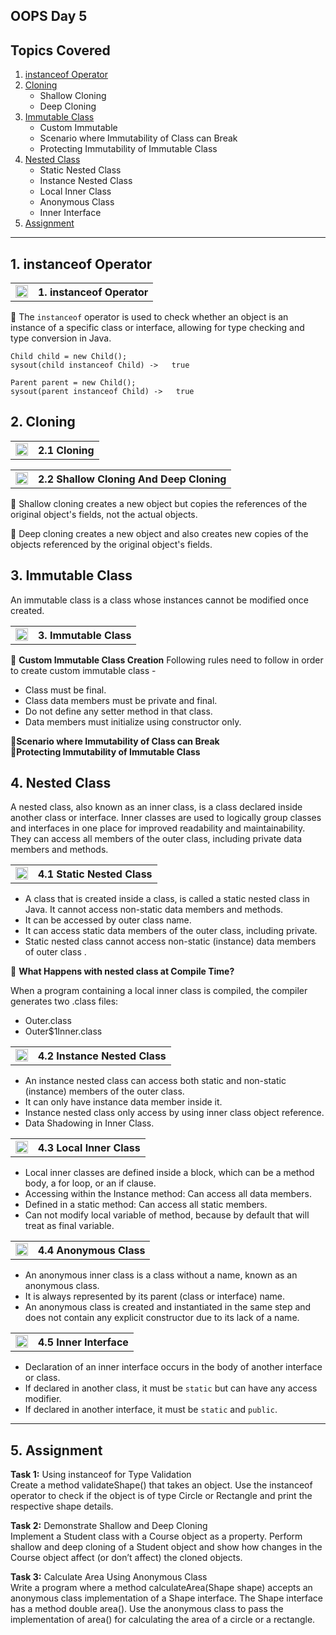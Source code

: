 
## OOPS Day 5

**Topics Covered**
--------------
1. [instanceof Operator](#1-instanceof-operator)
2. [Cloning](#2-cloning)
    - Shallow Cloning
    - Deep Cloning
3. [Immutable Class](#3-immutable-class)
    - Custom Immutable
    - Scenario where Immutability of Class can Break
    - Protecting Immutability of Immutable Class
4. [Nested Class](#4-nested-class)
    - Static Nested Class
    - Instance Nested Class
    - Local Inner Class
    - Anonymous Class
    - Inner Interface
5. [Assignment](#5-assignment)
--------------

## 1. instanceof Operator

<table>
    <tr>
        <td><a href="https://youtu.be/oSAoQZyTO-Y">
             <img src="https://github.com/user-attachments/assets/393a6073-ba6a-48dd-972b-9e9b8d908e45" alt="yt" width="20" height="20">
        </a></td>
        <th align="left">1. instanceof Operator</th>
    </tr>
</table>

🔵 The `instanceof` operator is used to check whether an object is an instance of a specific class or interface, allowing for type checking and type conversion in Java.    

`Child child = new Child();`     
`sysout(child instanceof Child) ->   true`     
   
`Parent parent = new Child();`    
`sysout(parent instanceof Child) ->   true`   

## 2. Cloning

<table>
    <tr>
        <td><a href="https://youtu.be/WJgZbXBksZM">
             <img src="https://github.com/user-attachments/assets/393a6073-ba6a-48dd-972b-9e9b8d908e45" alt="yt" width="20" height="20">
        </a></td>
        <th align="left">2.1 Cloning</th>
    </tr>
</table>


<table>
    <tr>
        <td><a href="https://youtu.be/link-to-deep-cloning-video">
             <img src="https://github.com/user-attachments/assets/393a6073-ba6a-48dd-972b-9e9b8d908e4" alt="yt" width="20" height="20">
        </a></td>
        <th align="left">2.2 Shallow Cloning And Deep Cloning</th>
    </tr>
</table>

🔵 Shallow cloning creates a new object but copies the references of the original object's fields, not the actual objects.

🔵 Deep cloning creates a new object and also creates new copies of the objects referenced by the original object's fields.

## 3. Immutable Class
An immutable class is a class whose instances cannot be modified once created.
<table>
    <tr>
        <td><a href="https://youtu.be/link-to-custom-immutable-video">
            <img src="https://github.com/user-attachments/assets/393a6073-ba6a-48dd-972b-9e9b8d908e4" alt="yt" width="20" height="20">
        </a></td>
        <th align="left">3. Immutable Class</th>
    </tr>
</table>

🔵 **Custom Immutable Class Creation**
Following rules need to follow in order to create custom immutable class -              
 * Class must be final.     
 * Class data members must be private and final.    
 * Do not define any setter method in that class.   
 * Data members must initialize using constructor only.    

🔵**Scenario where Immutability of Class can Break**   
🔵**Protecting Immutability of Immutable Class**   


## 4. Nested Class
A nested class, also known as an inner class, is a class declared inside another class or interface. Inner classes are used to logically group classes and interfaces in one place for improved readability and maintainability. They can access all members of the outer class, including private data members and methods.

<table>
    <tr>
        <td><a href="https://youtu.be/link-to-static-nested-class-video">
            <img src="https://github.com/user-attachments/assets/393a6073-ba6a-48dd-972b-9e9b8d908e4" alt="yt" width="20" height="20">
        </a></td>
        <th align="left">4.1 Static Nested Class</th>
    </tr>
</table>

- A class that is created inside a class, is called a static nested class in Java. It cannot access non-static data members and methods. 
- It can be accessed by outer class name.
- It can access static data members of the outer class, including private.
- Static nested class cannot access non-static (instance) data members of outer class .

🔵 **What Happens with nested class at Compile Time?**

When a program containing a local inner class is compiled, the compiler generates two .class files:

- Outer.class
- Outer$1Inner.class

<table>
    <tr>
        <td><a href="https://youtu.be/link-to-instance-nested-class-video">
             <img src="https://github.com/user-attachments/assets/393a6073-ba6a-48dd-972b-9e9b8d908e4" alt="yt" width="20" height="20">
        </a></td>
        <th align="left">4.2 Instance Nested Class</th>
    </tr>
</table>

- An instance nested class can access both static and non-static (instance) members of the outer class.    
- It can only have instance data member inside it.     
- Instance nested class only access by using inner class object reference.     
- Data Shadowing in Inner Class.    

<table>
    <tr>
        <td><a href="https://youtu.be/link-to-local-inner-class-video">
             <img src="https://github.com/user-attachments/assets/393a6073-ba6a-48dd-972b-9e9b8d908e4" alt="yt" width="20" height="20">
        </a></td>
        <th align="left">4.3 Local Inner Class</th>
    </tr>
</table>

- Local inner classes are defined inside a block, which can be a method body, a for loop, or an if clause. 
- Accessing within the Instance method: Can access all data members.    
- Defined in a static method: Can access all static members.    
- Can not modify local variable of method, because by default that will treat as final variable.    

<table>
    <tr>
        <td><a href="https://youtu.be/link-to-anonymous-class-video">
             <img src="https://github.com/user-attachments/assets/393a6073-ba6a-48dd-972b-9e9b8d908e4" alt="yt" width="20" height="20">
        </a></td>
        <th align="left">4.4 Anonymous Class</th>
    </tr>
</table>

- An anonymous inner class is a class without a name, known as an anonymous class. 
- It is always represented by its parent (class or interface) name. 
- An anonymous class is created and instantiated in the same step and does not contain any explicit constructor due to its lack of a name.

<table>
    <tr>
        <td><a href="https://youtu.be/link-to-anonymous-class-video">
             <img src="https://github.com/user-attachments/assets/393a6073-ba6a-48dd-972b-9e9b8d908e4" alt="yt" width="20" height="20">
        </a></td>
        <th align="left">4.5 Inner Interface</th>
    </tr>
</table>

- Declaration of an inner interface occurs in the body of another interface or class.       
- If declared in another class, it must be `static` but can have any access modifier.        
- If declared in another interface, it must be `static` and `public`.

---
## 5. Assignment    

**Task 1:** Using instanceof for Type Validation    
Create a method validateShape() that takes an object. Use the instanceof operator to check if the object is of type Circle or Rectangle and print the respective shape details.

**Task 2:** Demonstrate Shallow and Deep Cloning    
Implement a Student class with a Course object as a property. Perform shallow and deep cloning of a Student object and show how changes in the Course object affect (or don’t affect) the cloned objects.

**Task 3:** Calculate Area Using Anonymous Class    
Write a program where a method calculateArea(Shape shape) accepts an anonymous class implementation of a Shape interface. The Shape interface has a method double area(). Use the anonymous class to pass the implementation of area() for calculating the area of a circle or a rectangle.



